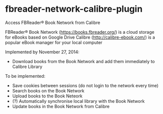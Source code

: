 fbreader-network-calibre-plugin
===============================

Access FBReader® Book Network from Calibre

FBReader® Book Network (https://books.fbreader.org/) is a cloud storage for eBooks based on Google Drive
Calibre (http://calibre-ebook.com/) is a popular eBook manager for your local computer

Implemented by November 27, 2014:
* Download books from the Book Network and add them immediately to Calibre Library

To be implemented:
* Save cookies between sessions (do not login to the network every time)
* Search books on the Book Network
* Upload books to the Book Neteork
* (?) Automatically synchronise local library with the Book Network
* Update books in the Book Network from Calibre
